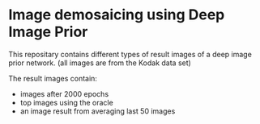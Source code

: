 
# Image demosaicing using Deep Image Prior 
This repositary contains different types of result images of a deep image prior network.
(all images are from the Kodak data set)

The result images contain:
- images after 2000 epochs
- top images using the oracle
- an image result from averaging last 50 images
